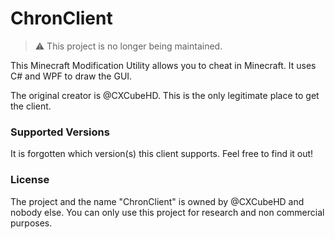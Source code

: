 # ChronClient

> :warning: This project is no longer being maintained.

This Minecraft Modification Utility allows you to cheat in Minecraft. It uses C# and WPF to draw the GUI.

The original creator is @CXCubeHD. This is the only legitimate place to get the client.

### Supported Versions

It is forgotten which version(s) this client supports. 
Feel free to find it out!

### License

The project and the name "ChronClient" is owned by @CXCubeHD and nobody else.
You can only use this project for research and non commercial purposes.